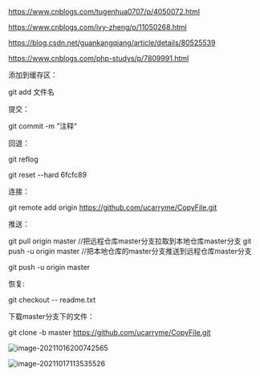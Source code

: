 https://www.cnblogs.com/tugenhua0707/p/4050072.html

https://www.cnblogs.com/ivy-zheng/p/11050268.html

https://blog.csdn.net/guankangqiang/article/details/80525539

https://www.cnblogs.com/php-studys/p/7809991.html

添加到缓存区：

git add  文件名

提交：

git commit -m ”注释“

回退：

git reflog

git reset --hard 6fcfc89



连接：

git remote add origin https://github.com/ucarryme/CopyFile.git

推送：

git pull origin master                 //把远程仓库master分支拉取到本地仓库master分支
git push -u origin master              //把本地仓库的master分支推送到远程仓库master分支

git push -u origin master



恢复:

git checkout -- readme.txt 



下载master分支下的文件：

git clone -b master https://github.com/ucarryme/CopyFile.git





![image-20211016200742565](E:\Git-repository\study-copyfile\image\image-20211016200742565.png)

![image-20211017113535526](E:\Git-repository\study-copyfile\image\image-20211017113535526.png)

